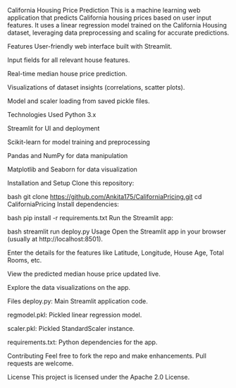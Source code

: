 California Housing Price Prediction
This is a machine learning web application that predicts California housing prices based on user input features. It uses a linear regression model trained on the California Housing dataset, leveraging data preprocessing and scaling for accurate predictions.

Features
User-friendly web interface built with Streamlit.

Input fields for all relevant house features.

Real-time median house price prediction.

Visualizations of dataset insights (correlations, scatter plots).

Model and scaler loading from saved pickle files.

Technologies Used
Python 3.x

Streamlit for UI and deployment

Scikit-learn for model training and preprocessing

Pandas and NumPy for data manipulation

Matplotlib and Seaborn for data visualization

Installation and Setup
Clone this repository:

bash
git clone https://github.com/Ankita175/CaliforniaPricing.git
cd CaliforniaPricing
Install dependencies:

bash
pip install -r requirements.txt
Run the Streamlit app:

bash
streamlit run deploy.py
Usage
Open the Streamlit app in your browser (usually at http://localhost:8501).

Enter the details for the features like Latitude, Longitude, House Age, Total Rooms, etc.

View the predicted median house price updated live.

Explore the data visualizations on the app.

Files
deploy.py: Main Streamlit application code.

regmodel.pkl: Pickled linear regression model.

scaler.pkl: Pickled StandardScaler instance.

requirements.txt: Python dependencies for the app.

Contributing
Feel free to fork the repo and make enhancements. Pull requests are welcome.

License
This project is licensed under the Apache 2.0 License.
